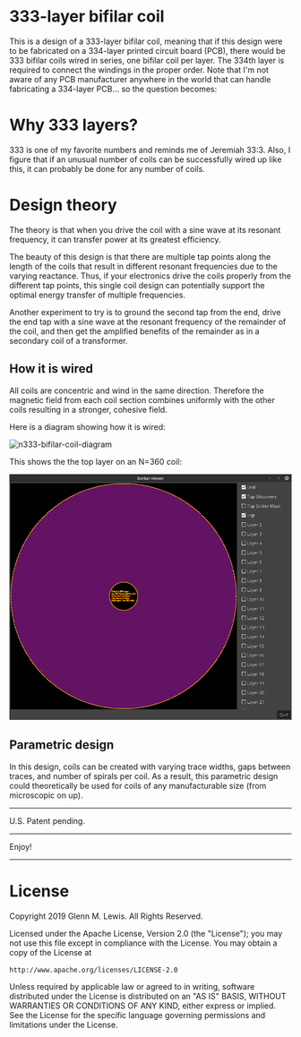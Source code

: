 # 333-layer bifilar coil

This is a design of a 333-layer bifilar coil, meaning that if this design
were to be fabricated on a 334-layer printed circuit board (PCB), there would
be 333 bifilar coils wired in series, one bifilar coil per layer. The 334th
layer is required to connect the windings in the proper order. Note that
I'm not aware of any PCB manufacturer anywhere in the world that can handle
fabricating a 334-layer PCB... so the question becomes:

# Why 333 layers?

333 is one of my favorite numbers and reminds me of Jeremiah 33:3.
Also, I figure that if an unusual number of coils can be successfully
wired up like this, it can probably be done for any number of coils.

# Design theory

The theory is that when you drive the coil with a sine wave at its
resonant frequency, it can transfer power at its greatest efficiency.

The beauty of this design is that there are multiple tap points along
the length of the coils that result in different resonant frequencies
due to the varying reactance. Thus, if your electronics drive the
coils properly from the different tap points, this single coil design
can potentially support the optimal energy transfer of multiple
frequencies.

Another experiment to try is to ground the second tap from the end,
drive the end tap with a sine wave at the resonant frequency of the
remainder of the coil, and then get the amplified benefits of the
remainder as in a secondary coil of a transformer.

## How it is wired

All coils are concentric and wind in the same direction.
Therefore the magnetic field from each coil section combines uniformly
with the other coils resulting in a stronger, cohesive field.

Here is a diagram showing how it is wired:

![n333-bifilar-coil-diagram](n333-bifilar-coil-diagram.png)

This shows the the top layer on an N=360 coil:

![n333-bifilar-coil-layers](n333-bifilar-coil-layers.png)

## Parametric design

In this design, coils can be created with varying trace widths, gaps
between traces, and number of spirals per coil. As a result, this
parametric design could theoretically be used for coils of any
manufacturable size (from microscopic on up).

----------------------------------------------------------------------

U.S. Patent pending.

----------------------------------------------------------------------

Enjoy!

----------------------------------------------------------------------

# License

Copyright 2019 Glenn M. Lewis. All Rights Reserved.

Licensed under the Apache License, Version 2.0 (the "License");
you may not use this file except in compliance with the License.
You may obtain a copy of the License at

    http://www.apache.org/licenses/LICENSE-2.0

Unless required by applicable law or agreed to in writing, software
distributed under the License is distributed on an "AS IS" BASIS,
WITHOUT WARRANTIES OR CONDITIONS OF ANY KIND, either express or implied.
See the License for the specific language governing permissions and
limitations under the License.
